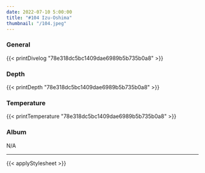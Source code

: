 ```yaml
---
date: 2022-07-10 5:00:00
title: "#104 Izu-Oshima"
thumbnail: "/104.jpeg"
---
```


### General

{{< printDivelog "78e318dc5bc1409dae6989b5b735b0a8" >}}

### Depth

{{< printDepth "78e318dc5bc1409dae6989b5b735b0a8" >}}

### Temperature

{{< printTemperature "78e318dc5bc1409dae6989b5b735b0a8" >}}

### Album

N/A

---

{{< applyStylesheet >}}
